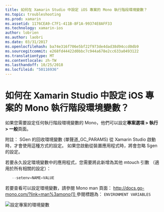```yaml
---
title: 如何在 Xamarin Studio 中設定 iOS 專案的 Mono 執行階段環境變數？
ms.topic: troubleshooting
ms.prod: xamarin
ms.assetid: 1176CEA9-C7F1-411B-8F1A-99374E8AFF33
ms.technology: xamarin-ios
author: lobrien
ms.author: laobri
ms.date: 03/31/2017
ms.openlocfilehash: ba74e316f706e5bf22f973de4dad38d94ccd0db9
ms.sourcegitcommit: e268fd44422d0bbc7c944a678e2cc633a0493122
ms.translationtype: MT
ms.contentlocale: zh-TW
ms.lasthandoff: 10/25/2018
ms.locfileid: "50116936"
---
```

# <a name="how-do-i-set-mono-runtime-environment-variables-for-ios-projects-in-xamarin-studio"></a>如何在 Xamarin Studio 中設定 iOS 專案的 Mono 執行階段環境變數？

如果您需要設定任何執行階段環境變數的 Mono，他們可以設定**專案選項 > 執行 > 一般**頁面。

附註： SGen 的回收環境變數 (單聲道\_GC\_PARAMS) 從 Xamarin Studio 啟動時，才會使用這種方式的設定。 如果您啟動從裝置應用程式時，將會忽略 Sgen 的設定。 

若要永久設定環境變數中的應用程式，您需要將此新增為其他 mtouch 引數 （適用於所有相關的設定）：

```csharp
   --setenv=NAME=VALUE
```

若要查看可以設定環境變數，請參閱 Mono man 頁面： [ http://docs.go-mono.com/?link=man%3amono(1) ](http://docs.go-mono.com/?link=man%3amono(1))參閱標題為： `ENVIRONMENT VARIABLES`

![](xs-mono-runtime-images/environment-variables.jpg "設定專案的環境變數")

